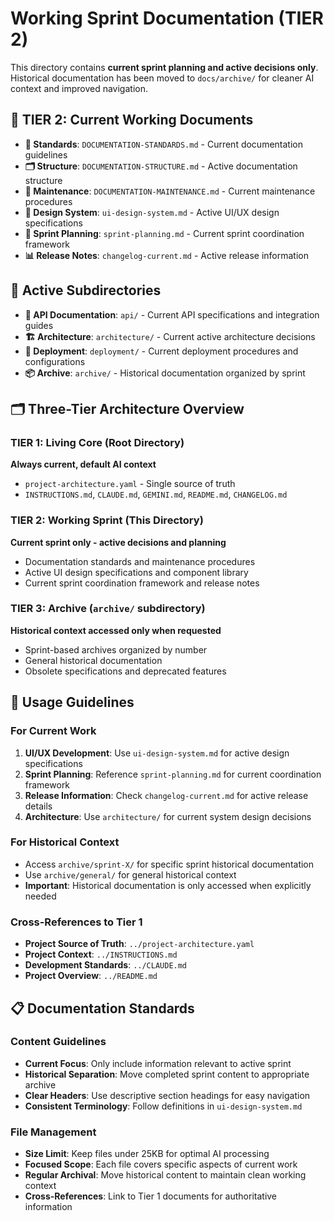 # Working Sprint Documentation (TIER 2)

This directory contains **current sprint planning and active decisions only**. Historical documentation has been moved to `docs/archive/` for cleaner AI context and improved navigation.

## 🎯 TIER 2: Current Working Documents
- **📝 Standards**: `DOCUMENTATION-STANDARDS.md` - Current documentation guidelines
- **🗂️ Structure**: `DOCUMENTATION-STRUCTURE.md` - Active documentation structure  
- **🔧 Maintenance**: `DOCUMENTATION-MAINTENANCE.md` - Current maintenance procedures
- **🎨 Design System**: `ui-design-system.md` - Active UI/UX design specifications
- **🚀 Sprint Planning**: `sprint-planning.md` - Current sprint coordination framework
- **📊 Release Notes**: `changelog-current.md` - Active release information

## 📁 Active Subdirectories
- **📡 API Documentation**: `api/` - Current API specifications and integration guides
- **🏗️ Architecture**: `architecture/` - Current active architecture decisions
- **🚀 Deployment**: `deployment/` - Current deployment procedures and configurations
- **📦 Archive**: `archive/` - Historical documentation organized by sprint

## 🗂️ Three-Tier Architecture Overview

### TIER 1: Living Core (Root Directory)
**Always current, default AI context**
- `project-architecture.yaml` - Single source of truth
- `INSTRUCTIONS.md`, `CLAUDE.md`, `GEMINI.md`, `README.md`, `CHANGELOG.md`

### TIER 2: Working Sprint (This Directory)
**Current sprint only - active decisions and planning**
- Documentation standards and maintenance procedures
- Active UI design specifications and component library
- Current sprint coordination framework and release notes

### TIER 3: Archive (`archive/` subdirectory)
**Historical context accessed only when requested**
- Sprint-based archives organized by number
- General historical documentation
- Obsolete specifications and deprecated features

## 🎯 Usage Guidelines

### For Current Work
1. **UI/UX Development**: Use `ui-design-system.md` for active design specifications
2. **Sprint Planning**: Reference `sprint-planning.md` for current coordination framework
3. **Release Information**: Check `changelog-current.md` for active release details
4. **Architecture**: Use `architecture/` for current system design decisions

### For Historical Context
- Access `archive/sprint-X/` for specific sprint historical documentation
- Use `archive/general/` for general historical context
- **Important**: Historical documentation is only accessed when explicitly needed

### Cross-References to Tier 1
- **Project Source of Truth**: `../project-architecture.yaml`
- **Project Context**: `../INSTRUCTIONS.md`
- **Development Standards**: `../CLAUDE.md`
- **Project Overview**: `../README.md`

## 📋 Documentation Standards

### Content Guidelines
- **Current Focus**: Only include information relevant to active sprint
- **Historical Separation**: Move completed sprint content to appropriate archive
- **Clear Headers**: Use descriptive section headings for easy navigation
- **Consistent Terminology**: Follow definitions in `ui-design-system.md`

### File Management
- **Size Limit**: Keep files under 25KB for optimal AI processing
- **Focused Scope**: Each file covers specific aspects of current work
- **Regular Archival**: Move historical content to maintain clean working context
- **Cross-References**: Link to Tier 1 documents for authoritative information